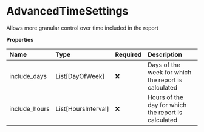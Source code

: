 # AdvancedTimeSettings

Allows more granular control over time included in the report

**Properties**

| Name          | Type                | Required | Description                                         |
| :------------ | :------------------ | :------- | :-------------------------------------------------- |
| include_days  | List[DayOfWeek]     | ❌       | Days of the week for which the report is calculated |
| include_hours | List[HoursInterval] | ❌       | Hours of the day for which the report is calculated |

<!-- This file was generated by liblab | https://liblab.com/ -->
